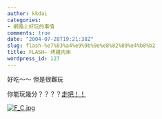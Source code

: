 ```yaml
---
author: kkdai
categories:
- 網路上好玩的事情
comments: true
date: "2004-07-28T19:21:38Z"
slug: flash-%e7%83%a4%e9%9b%9e%e8%82%89%e4%b8%b2
title: FLASH– 烤雞肉串
wordpress_id: 127
---
```


好吃～～ 但是很難玩

你能玩幾分？？？？[走吧！！](http://www.pecos.com.tw/GAME/2003_11_06_BBQ_s.swf)

[![F_C.jpg](http://www.evanlin.com/blog/archives/0729/F_C.jpg) ](http://www.pecos.com.tw/GAME/2003_11_06_BBQ_s.swf)
